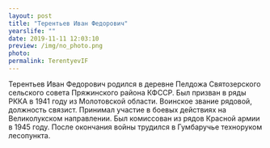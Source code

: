 ```yaml
---
layout: post
title: "Терентьев Иван Федорович"
yearslife: ""
date: 2019-11-11 12:03:10
preview: /img/no_photo.png
photo:
permalink: TerentyevIF
---
```


Терентьев Иван Федорович родился в деревне Пелдожа Святозерского сельского совета Пряжинского района КФССР. Был призван в ряды РККА в 1941 году из Молотовской области. Воинское звание рядовой, должность связист. Принимал участие в боевых действиях на Великолукском направлении. Был комиссован из рядов Красной армии в 1945 году. После окончания войны трудился в Гумбаручье техноруком лесопункта.